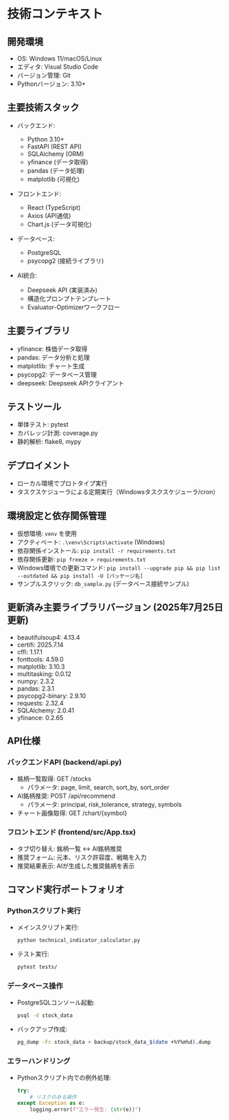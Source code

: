 # 技術コンテキスト

## 開発環境
- OS: Windows 11/macOS/Linux
- エディタ: Visual Studio Code
- バージョン管理: Git
- Pythonバージョン: 3.10+

## 主要技術スタック
- バックエンド:
  - Python 3.10+
  - FastAPI (REST API)
  - SQLAlchemy (ORM)
  - yfinance (データ取得)
  - pandas (データ処理)
  - matplotlib (可視化)
  
- フロントエンド:
  - React (TypeScript)
  - Axios (API通信)
  - Chart.js (データ可視化)

- データベース:
  - PostgreSQL
  - psycopg2 (接続ライブラリ)

- AI統合:
  - Deepseek API (実装済み)
  - 構造化プロンプトテンプレート
  - Evaluator-Optimizerワークフロー

## 主要ライブラリ
- yfinance: 株価データ取得
- pandas: データ分析と処理
- matplotlib: チャート生成
- psycopg2: データベース管理
- deepseek: Deepseek APIクライアント

## テストツール
- 単体テスト: pytest
- カバレッジ計測: coverage.py
- 静的解析: flake8, mypy

## デプロイメント
- ローカル環境でプロトタイプ実行
- タスクスケジューラによる定期実行（Windowsタスクスケジューラ/cron）

## 環境設定と依存関係管理
- 仮想環境: `venv` を使用
- アクティベート: `.\venv\Scripts\activate` (Windows)
- 依存関係インストール: `pip install -r requirements.txt`
- 依存関係更新: `pip freeze > requirements.txt`
- Windows環境での更新コマンド: `pip install --upgrade pip && pip list --outdated && pip install -U [パッケージ名]`
- サンプルスクリック: `db_sample.py` (データベース接続サンプル)

## 更新済み主要ライブラリバージョン (2025年7月25日更新)
- beautifulsoup4: 4.13.4
- certifi: 2025.7.14
- cffi: 1.17.1
- fonttools: 4.59.0
- matplotlib: 3.10.3
- multitasking: 0.0.12
- numpy: 2.3.2
- pandas: 2.3.1
- psycopg2-binary: 2.9.10
- requests: 2.32.4
- SQLAlchemy: 2.0.41
- yfinance: 0.2.65

## API仕様
### バックエンドAPI (backend/api.py)
- 銘柄一覧取得: GET /stocks
  - パラメータ: page, limit, search, sort_by, sort_order
- AI銘柄推奨: POST /api/recommend
  - パラメータ: principal, risk_tolerance, strategy, symbols
- チャート画像取得: GET /chart/{symbol}

### フロントエンド (frontend/src/App.tsx)
- タブ切り替え: 銘柄一覧 ↔ AI銘柄推奨
- 推奨フォーム: 元本、リスク許容度、戦略を入力
- 推奨結果表示: AIが生成した推奨銘柄を表示

## コマンド実行ポートフォリオ

### Pythonスクリプト実行
- メインスクリプト実行:
  ```bash
  python technical_indicator_calculator.py
  ```
- テスト実行:
  ```bash
  pytest tests/
  ```

### データベース操作
- PostgreSQLコンソール起動:
  ```bash
  psql -d stock_data
  ```
- バックアップ作成:
  ```bash
  pg_dump -Fc stock_data > backup/stock_data_$(date +%Y%m%d).dump
  ```

### エラーハンドリング
- Pythonスクリプト内での例外処理:
  ```python
  try:
      # リスクのある操作
  except Exception as e:
      logging.error(f"エラー発生: {str(e)}")
